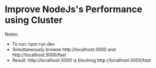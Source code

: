 # Improve NodeJs's Performance using Cluster

Notes:

<ul>
<li>To run: npm run dev</li>
<li>Simultaneously browse http://localhost:3000 and http://localhost:3000/fast</li>
<li>Result: http://localhost:3000 is blocking http://localhost:3000/fast</li>
</ul>
